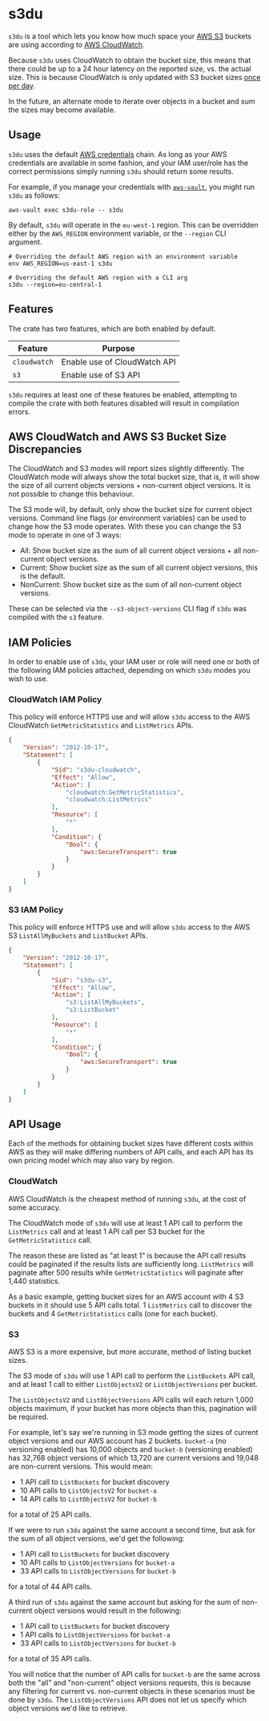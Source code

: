 # s3du

`s3du` is a tool which lets you know how much space your [AWS S3] buckets are
using according to [AWS CloudWatch].

Because `s3du` uses CloudWatch to obtain the bucket size, this means that there
could be up to a 24 hour latency on the reported size, vs. the actual size.
This is because CloudWatch is only updated with S3 bucket sizes [once per day].

In the future, an alternate mode to iterate over objects in a bucket and sum
the sizes may become available.

## Usage

`s3du` uses the default [AWS credentials] chain. As long as your AWS
credentials are available in some fashion, and your IAM user/role has the
correct permissions simply running `s3du` should return some results.

For example, if you manage your credentials with [`aws-vault`], you might run
`s3du` as follows:

```shell
aws-vault exec s3du-role -- s3du
```

By default, `s3du` will operate in the `eu-west-1` region. This can be
overridden either by the `AWS_REGION` environment variable, or the `--region`
CLI argument.

```shell
# Overriding the default AWS region with an environment variable
env AWS_REGION=us-east-1 s3du

# Overriding the default AWS region with a CLI arg
s3du --region=eu-central-1
```

## Features

The crate has two features, which are both enabled by default.

| Feature      | Purpose                      |
|--------------|------------------------------|
| `cloudwatch` | Enable use of CloudWatch API |
| `s3`         | Enable use of S3 API         |

`s3du` requires at least one of these features be enabled, attempting to
compile the crate with both features disabled will result in compilation
errors.

## AWS CloudWatch and AWS S3 Bucket Size Discrepancies

The CloudWatch and S3 modes will report sizes slightly differently. The
CloudWatch mode will always show the total bucket size, that is, it will show
the size of all current objects versions + non-current object versions. It is
not possible to change this behaviour.

The S3 mode will, by default, only show the bucket size for current object
versions. Command line flags (or environment variables) can be used to change
how the S3 mode operates. With these you can change the S3 mode to operate in
one of 3 ways:

  - All: Show bucket size as the sum of all current object versions + all
    non-current object versions.
  - Current: Show bucket size as the sum of all current object versions, this
    is the default.
  - NonCurrent: Show bucket size as the sum of all non-current object versions.

These can be selected via the `--s3-object-versions` CLI flag if `s3du` was
compiled with the `s3` feature.

## IAM Policies

In order to enable use of `s3du`, your IAM user or role will need one or both
of the following IAM policies attached, depending on which `s3du` modes you
wish to use.

### CloudWatch IAM Policy

This policy will enforce HTTPS use and will allow `s3du` access to the AWS
CloudWatch `GetMetricStatistics` and `ListMetrics` APIs.

```json
{
    "Version": "2012-10-17",
    "Statement": [
        {
            "Sid": "s3du-cloudwatch",
            "Effect": "Allow",
            "Action": [
                "cloudwatch:GetMetricStatistics",
                "cloudwatch:ListMetrics"
            ],
            "Resource": [
                "*"
            ],
            "Condition": {
                "Bool": {
                    "aws:SecureTransport": true
                }
            }
        }
    ]
}
```

### S3 IAM Policy

This policy will enforce HTTPS use and will allow `s3du` access to the AWS S3
`ListAllMyBuckets` and `ListBucket` APIs.

```json
{
    "Version": "2012-10-17",
    "Statement": [
        {
            "Sid": "s3du-s3",
            "Effect": "Allow",
            "Action": [
                "s3:ListAllMyBuckets",
                "s3:ListBucket"
            ],
            "Resource": [
                "*"
            ],
            "Condition": {
                "Bool": {
                    "aws:SecureTransport": true
                }
            }
        }
    ]
}
```

## API Usage

Each of the methods for obtaining bucket sizes have different costs within AWS
as they will make differing numbers of API calls, and each API has its own
pricing model which may also vary by region.

### CloudWatch

AWS CloudWatch is the cheapest method of running `s3du`, at the cost of some
accuracy.

The CloudWatch mode of `s3du` will use at least 1 API call to perform the
`ListMetrics` call and at least 1 API call per S3 bucket for the
`GetMetricStatistics` call.

The reason these are listed as "at least 1" is because the API call results
could be paginated if the results lists are sufficiently long.
`ListMetrics` will paginate after 500 results while `GetMetricStatistics` will
paginate after 1,440 statistics.

As a basic example, getting bucket sizes for an AWS account with 4 S3 buckets
in it should use 5 API calls total. 1 `ListMetrics` call to discover the
buckets and 4 `GetMetricStatistics` calls (one for each bucket).

### S3

AWS S3 is a more expensive, but more accurate, method of listing bucket sizes.

The S3 mode of `s3du` will use 1 API call to perform the `ListBuckets` API
call, and at least 1 call to either `ListObjectsV2` or `ListObjectVersions` per
bucket.

The `ListObjectsV2` and `ListObjectVersions` API calls will each return 1,000
objects maximum, if your bucket has more objects than this, pagination will be
required.

For example, let's say we're running in S3 mode getting the sizes of current
object versions and our AWS account has 2 buckets.
`bucket-a` (no versioning enabled) has 10,000 objects and `bucket-b`
(versioning enabled) has 32,768 object versions of which 13,720 are current
versions and 19,048 are non-current versions. This would mean:

  - 1 API call to `ListBuckets` for bucket discovery
  - 10 API calls to `ListObjectsV2` for `bucket-a`
  - 14 API calls to `ListObjectsV2` for `bucket-b`

for a total of 25 API calls.

If we were to run `s3du` against the same account a second time, but ask for
the sum of all object versions, we'd get the following:

  - 1 API call to `ListBuckets` for bucket discovery
  - 10 API calls to `ListObjectVersions` for `bucket-a`
  - 33 API calls to `ListObjectVersions` for `bucket-b`

for a total of 44 API calls.

A third run of `s3du` against the same account but asking for the sum of
non-current object versions would result in the following:

  - 1 API call to `ListBuckets` for bucket discovery
  - 1 API calls to `ListObjectVersions` for `bucket-a`
  - 33 API calls to `ListObjectVersions` for `bucket-b`

for a total of 35 API calls.

You will notice that the number of API calls for `bucket-b` are the same across
both the "all" and "non-current" object versions requests, this is because any
filtering for current vs. non-current objects in these scenarios must be done
by `s3du`. The `ListObjectVersions` API does not let us specify which object
versions we'd like to retrieve.

<!-- links -->
[`aws-vault`]: https://github.com/99designs/aws-vault/
[once per day]: https://docs.aws.amazon.com/AmazonS3/latest/dev/cloudwatch-monitoring.html
[AWS credentials]: https://docs.aws.amazon.com/cli/latest/userguide/cli-chap-configure.html
[AWS CloudWatch]: https://aws.amazon.com/cloudwatch/
[AWS S3]: https://aws.amazon.com/s3/
